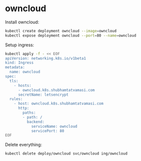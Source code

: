 # owncloud

Install owncloud:
```bash
kubectl create deployment owncloud --image=owncloud
kubectl expose deployment owncloud --port=80 --name=owncloud
```

Setup ingress:
```bash
kubectl apply -f - << EOF
apiVersion: networking.k8s.io/v1beta1
kind: Ingress
metadata:
  name: owncloud
spec:
  tls:
    - hosts:
      - owncloud.k8s.shubhamtatvamasi.com
      secretName: letsencrypt
  rules:
    - host: owncloud.k8s.shubhamtatvamasi.com
      http:
        paths:
        - path: /
          backend:
            serviceName: owncloud
            servicePort: 80
EOF
```

Delete everything:
```bash
kubectl delete deploy/owncloud svc/owncloud ing/owncloud
```
